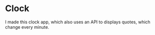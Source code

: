 # Clock

I made this clock app, which also uses an API to displays quotes, which change every minute. 
